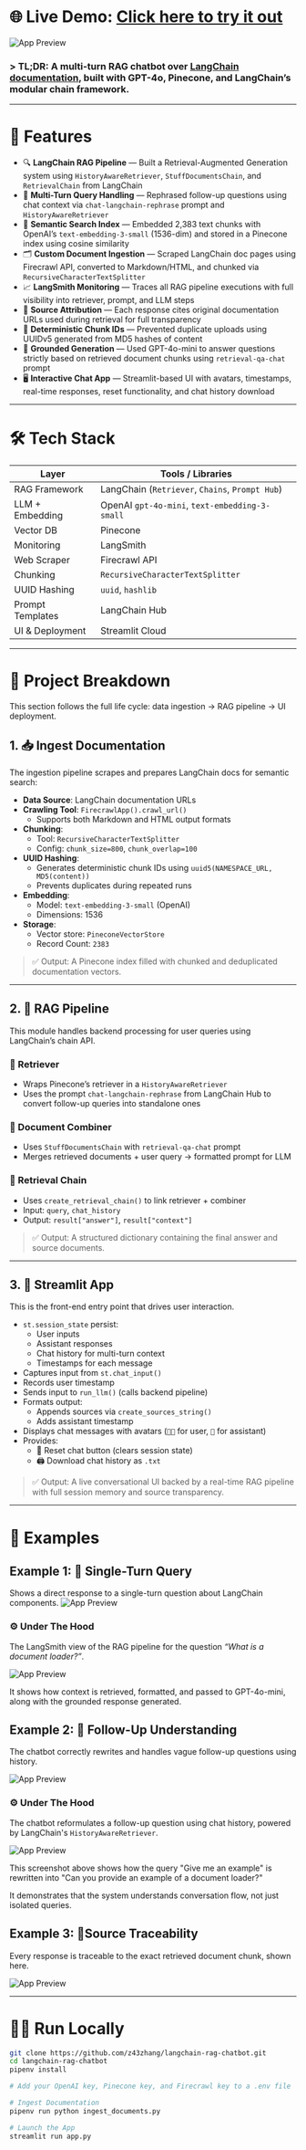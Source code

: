 # 🌐 **Live Demo**: [Click here to try it out](https://zhang-chatbot.streamlit.app/)

![App Preview](https://github.com/z43zhang/langchain-chatbot/blob/main/assets/main1.png)

### > **TL;DR**: A multi-turn RAG chatbot over [LangChain documentation](https://python.langchain.com/), built with GPT-4o, Pinecone, and LangChain’s modular chain framework. 


---

# 🚀 Features

* 🔍 **LangChain RAG Pipeline** — Built a Retrieval-Augmented Generation system using `HistoryAwareRetriever`, `StuffDocumentsChain`, and `RetrievalChain` from LangChain
* 🔄 **Multi-Turn Query Handling** — Rephrased follow-up questions using chat context via `chat-langchain-rephrase` prompt and `HistoryAwareRetriever`
* 🧠 **Semantic Search Index** — Embedded 2,383 text chunks with OpenAI’s `text-embedding-3-small` (1536-dim) and stored in a Pinecone index using cosine similarity
* 🗂️ **Custom Document Ingestion** — Scraped LangChain doc pages using Firecrawl API, converted to Markdown/HTML, and chunked via `RecursiveCharacterTextSplitter`
* 📈 **LangSmith Monitoring** — Traces all RAG pipeline executions with full visibility into retriever, prompt, and LLM steps
* 🔗 **Source Attribution** — Each response cites original documentation URLs used during retrieval for full transparency
* 🧬 **Deterministic Chunk IDs** — Prevented duplicate uploads using UUIDv5 generated from MD5 hashes of content
* 🤖 **Grounded Generation** — Used GPT-4o-mini to answer questions strictly based on retrieved document chunks using `retrieval-qa-chat` prompt
* 🖥️ **Interactive Chat App** — Streamlit-based UI with avatars, timestamps, real-time responses, reset functionality, and chat history download

---

# 🛠️ Tech Stack

| Layer            | Tools / Libraries                                      |
|------------------|--------------------------------------------------------|
| RAG Framework    | LangChain (`Retriever`, `Chains`, `Prompt Hub`)        |
| LLM + Embedding  | OpenAI `gpt-4o-mini`, `text-embedding-3-small`         |            
| Vector DB        | Pinecone                                               |
| Monitoring       | LangSmith                                              |
| Web Scraper      | Firecrawl API                                          |
| Chunking         | `RecursiveCharacterTextSplitter`                       |
| UUID Hashing     | `uuid`, `hashlib`                                      |
| Prompt Templates | LangChain Hub                                          |
| UI & Deployment  | Streamlit Cloud                                        |

---

# 🔬 Project Breakdown

This section follows the full life cycle: data ingestion → RAG pipeline → UI deployment.

## 1. 📥 Ingest Documentation 

The ingestion pipeline scrapes and prepares LangChain docs for semantic search:

- **Data Source**: LangChain documentation URLs
- **Crawling Tool**: `FirecrawlApp().crawl_url()`
  - Supports both Markdown and HTML output formats
- **Chunking**: 
  - Tool: `RecursiveCharacterTextSplitter`  
  - Config: `chunk_size=800`, `chunk_overlap=100`
- **UUID Hashing**: 
  - Generates deterministic chunk IDs using `uuid5(NAMESPACE_URL, MD5(content))`  
  - Prevents duplicates during repeated runs
- **Embedding**: 
  - Model: `text-embedding-3-small` (OpenAI)
  - Dimensions: 1536
- **Storage**: 
  - Vector store: `PineconeVectorStore`
  - Record Count: `2383`

> ✅ Output: A Pinecone index filled with chunked and deduplicated documentation vectors.

---

## 2. 🔧 RAG Pipeline

This module handles backend processing for user queries using LangChain’s chain API.

### 🔹 Retriever
   - Wraps Pinecone’s retriever in a `HistoryAwareRetriever`  
   - Uses the prompt `chat-langchain-rephrase` from LangChain Hub to convert follow-up queries into standalone ones

### 🔹 Document Combiner  
   - Uses `StuffDocumentsChain` with `retrieval-qa-chat` prompt  
   - Merges retrieved documents + user query → formatted prompt for LLM

### 🔹 Retrieval Chain
   - Uses `create_retrieval_chain()` to link retriever + combiner  
   - Input: `query`, `chat_history`  
   - Output: `result["answer"]`, `result["context"]`

> ✅ Output: A structured dictionary containing the final answer and source documents.

---

## 3. 💬 Streamlit App 

This is the front-end entry point that drives user interaction.

- `st.session_state` persist:
  - User inputs
  - Assistant responses
  - Chat history for multi-turn context
  - Timestamps for each message
- Captures input from `st.chat_input()`
- Records user timestamp
- Sends input to `run_llm()` (calls backend pipeline)
- Formats output:
  - Appends sources via `create_sources_string()`
  - Adds assistant timestamp
- Displays chat messages with avatars (`🧑‍💻` for user, `🤖` for assistant)
- Provides:
  - 🔄 Reset chat button (clears session state)
  - 🖨️ Download chat history as `.txt`

> ✅ Output: A live conversational UI backed by a real-time RAG pipeline with full session memory and source transparency.

---

# 🧪 Examples

## Example 1: 📌 Single-Turn Query

Shows a direct response to a single-turn question about LangChain components.
![App Preview](https://github.com/z43zhang/langchain-chatbot/blob/main/assets/main2.png)

### ⚙️ Under The Hood
The LangSmith view of the RAG pipeline for the question _“What is a document loader?”_. 

![App Preview](https://github.com/z43zhang/langchain-chatbot/blob/main/assets/rag.png)

It shows how context is retrieved, formatted, and passed to GPT-4o-mini, along with the grounded response generated.

## Example 2: 📌 Follow-Up Understanding

The chatbot correctly rewrites and handles vague follow-up questions using history.

![App Preview](https://github.com/z43zhang/langchain-chatbot/blob/main/assets/history1.png)

### ⚙️ Under The Hood
The chatbot reformulates a follow-up question using chat history, powered by LangChain's `HistoryAwareRetriever`.  

![App Preview](https://github.com/z43zhang/langchain-chatbot/blob/main/assets/rewriting.png)

This screenshot above shows how the query "Give me an example" is rewritten into "Can you provide an example of a document loader?"  

It demonstrates that the system understands conversation flow, not just isolated queries.

## Example 3: 📌Source Traceability

Every response is traceable to the exact retrieved document chunk, shown here.

![App Preview](https://github.com/z43zhang/langchain-chatbot/blob/main/assets/source.png)

---

# 🧑‍💻 Run Locally

```bash
git clone https://github.com/z43zhang/langchain-rag-chatbot.git
cd langchain-rag-chatbot
pipenv install 

# Add your OpenAI key, Pinecone key, and Firecrawl key to a .env file

# Ingest Documentation
pipenv run python ingest_documents.py

# Launch the App
streamlit run app.py
